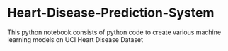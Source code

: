# Heart-Disease-Prediction-System
This python notebook consists of python code to create various machine learning models on UCI Heart Disease Dataset
